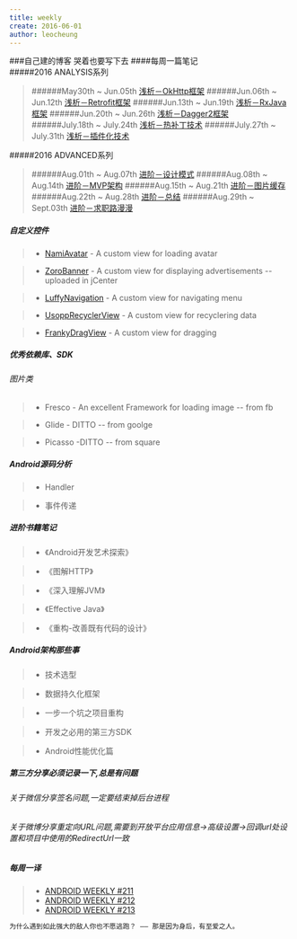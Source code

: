 ```yaml
---
title: weekly
create: 2016-06-01
author: leocheung
---
```


###自己建的博客 哭着也要写下去
####每周一篇笔记  
#####2016 ANALYSIS系列
> ######May30th ~ Jun.05th     [浅析－OkHttp框架](http://tufusi.com/2016/06/01/Android%E9%83%A8%E8%90%BD%E6%A0%BC%E4%B9%8BOkHttp%E6%A1%86%E6%9E%B6/)
> ######Jun.06th ~ Jun.12th    [浅析－Retrofit框架](http://tufusi.com/2016/06/02/Android%E9%83%A8%E8%90%BD%E6%A0%BC%E4%B9%8BRetrofit%E6%A1%86%E6%9E%B6/)
> ######Jun.13th ~ Jun.19th    [浅析－RxJava框架](http://tufusi.com/2016/06/07/Android%E9%83%A8%E8%90%BD%E6%A0%BC%E4%B9%8BRxJava%E6%A1%86%E6%9E%B6/)
> ######Jun.20th ~ Jun.26th    [浅析－Dagger2框架](http://tufusi.com/2016/06/07/Android%E9%83%A8%E8%90%BD%E6%A0%BC%E4%B9%8BRxJava%E6%A1%86%E6%9E%B6/)
> ######July.18th ~ July.24th  [浅析－热补丁技术](http://tufusi.com/2016/06/07/Android%E9%83%A8%E8%90%BD%E6%A0%BC%E4%B9%8BRxJava%E6%A1%86%E6%9E%B6/)
> ######July.27th ~ July.31th  [浅析－插件化技术](http://tufusi.com/2016/06/07/Android%E9%83%A8%E8%90%BD%E6%A0%BC%E4%B9%8BRxJava%E6%A1%86%E6%9E%B6/)

#####2016 ADVANCED系列
> ######Aug.01th ~ Aug.07th   [进阶－设计模式](http://tufusi.com/2016/08/13/%E8%BF%9B%E9%98%B6%E7%B3%BB%E5%88%97%E4%B9%8B%E8%AE%BE%E8%AE%A1%E6%A8%A1%E5%BC%8F/#more)
> ######Aug.08th ~ Aug.14th   [进阶－MVP架构](http://tufusi.com/2016/08/13/%E8%BF%9B%E9%98%B6%E7%B3%BB%E5%88%97%E4%B9%8BMVP%E6%9E%B6%E6%9E%84/#more/)
> ######Aug.15th ~ Aug.21th   [进阶－图片缓存](http://tufusi.com/2016/08/13/%E8%BF%9B%E9%98%B6%E7%B3%BB%E5%88%97%E4%B9%8B%E5%9B%BE%E7%89%87%E7%BC%93%E5%AD%98%E6%8A%80%E6%9C%AF/#more/)
> ######Aug.22th ~ Aug.28th   [进阶－总结](http://tufusi.com/2016/08/13/%E8%BF%9B%E9%98%B6%E7%B3%BB%E5%88%97%E4%B9%8B%E4%B8%80%E5%B9%B4%E4%B8%80%E6%80%BB%E7%BB%93/#more/)
> ######Aug.29th ~ Sept.03th  [进阶－求职路漫漫](http://tufusi.com/2016/08/13/%E8%BF%9B%E9%98%B6%E7%B3%BB%E5%88%97%E4%B9%8B%E6%B1%82%E8%81%8C%E8%B7%AF%E6%BC%AB%E6%BC%AB/#more/)

##### 自定义控件

>* [NamiAvatar] - A custom view for loading avatar

>* [ZoroBanner] - A custom view for displaying advertisements -- uploaded in jCenter

>* [LuffyNavigation] - A custom view for navigating menu

>* [UsoppRecyclerView] - A custom view for recyclering data

>* [FrankyDragView] - A custom view for dragging 

##### 优秀依赖库、SDK

###### 图片类
>* Fresco - An excellent Framework for loading image -- from fb

>* Glide - DITTO -- from goolge

>* Picasso -DITTO -- from square

##### Android源码分析

>* Handler

>* 事件传递

##### 进阶书籍笔记

>* 《Android开发艺术探索》

>* 《图解HTTP》

>* 《深入理解JVM》

>* 《Effective Java》

>* 《重构-改善既有代码的设计》

##### Android架构那些事

>* 技术选型

>* 数据持久化框架

>* 一步一个坑之项目重构

>* 开发之必用的第三方SDK 

>* Android性能优化篇

##### 第三方分享必须记录一下,总是有问题

###### 关于微信分享签名问题,一定要结束掉后台进程

###### 关于微博分享重定向URL问题,需要到开放平台应用信息->高级设置->回调url处设置和项目中使用的RedirectUrl一致

##### 每周一译

>* [ANDROID WEEKLY #211](http://androidweekly.net/#latest-issue)
>* [ANDROID WEEKLY #212](http://androidweekly.net/#latest-issue)
>* [ANDROID WEEKLY #213](http://androidweekly.net/#latest-issue)


```sh
为什么遇到如此强大的敌人你也不愿逃跑？ —— 那是因为身后，有至爱之人。 
                                                                        —— 波特卡斯·D·艾斯
```


[NamiAvatar]: <https://github.com/LeoCheung0221/NamiAvatar>
[ZoroBanner]: <https://github.com/LeoCheung0221/ZoroBanner> 
[LuffyNavigation]: <https://github.com/LeoCheung0221/LuffyNavigation>
[UsoppRecyclerView]: <https://github.com/LeoCheung0221/UsoppRecyclerView>
[FrankyDragView]:<https://github.com/LeoCheung0221/FrankyDragView>

[Fresco]:<https://github.com/LeoCheung0221/第三方SDK/FRESCO.MD>
[Glide]:<https://github.com/LeoCheung0221/第三方SDK/GLIDE.MD>
[Picasso]:<https://github.com/LeoCheung0221/第三方SDK/PICASSO.MD>

[Handler]:<https://github.com/LeoCheung0221/Android源码/HANDLER.MD>
[事件传递]:<https://github.com/LeoCheung0221/Android源码/事件传递.MD>

